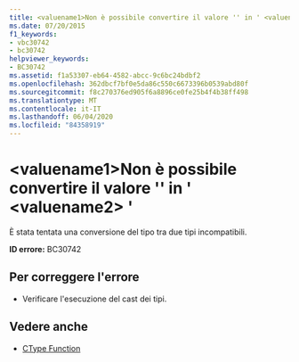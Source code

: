 ```yaml
---
title: <valuename1>Non è possibile convertire il valore '' in ' <valuename2> '
ms.date: 07/20/2015
f1_keywords:
- vbc30742
- bc30742
helpviewer_keywords:
- BC30742
ms.assetid: f1a53307-eb64-4582-abcc-9c6bc24bdbf2
ms.openlocfilehash: 362dbcf7bf0e5da86c550c6673396b0539abd80f
ms.sourcegitcommit: f8c270376ed905f6a8896ce0fe25b4f4b38ff498
ms.translationtype: MT
ms.contentlocale: it-IT
ms.lasthandoff: 06/04/2020
ms.locfileid: "84358919"
---
```

# <a name="value-valuename1-cannot-be-converted-to-valuename2"></a>\<valuename1>Non è possibile convertire il valore '' in ' \<valuename2> '
È stata tentata una conversione del tipo tra due tipi incompatibili.  
  
 **ID errore:** BC30742  
  
## <a name="to-correct-this-error"></a>Per correggere l'errore  
  
- Verificare l'esecuzione del cast dei tipi.  
  
## <a name="see-also"></a>Vedere anche

- [CType Function](../language-reference/functions/ctype-function.md)
